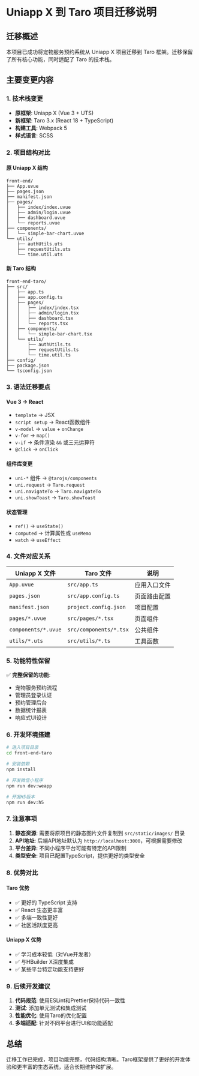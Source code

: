 # Uniapp X 到 Taro 项目迁移说明

## 迁移概述

本项目已成功将宠物服务预约系统从 Uniapp X 项目迁移到 Taro 框架。迁移保留了所有核心功能，同时适配了 Taro 的技术栈。

## 主要变更内容

### 1. 技术栈变更
- **原框架**: Uniapp X (Vue 3 + UTS)
- **新框架**: Taro 3.x (React 18 + TypeScript)
- **构建工具**: Webpack 5
- **样式语言**: SCSS

### 2. 项目结构对比

#### 原 Uniapp X 结构
```
front-end/
├── App.uvue
├── pages.json
├── manifest.json
├── pages/
│   ├── index/index.uvue
│   ├── admin/login.uvue
│   ├── dashboard.uvue
│   └── reports.uvue
├── components/
│   └── simple-bar-chart.uvue
└── utils/
    ├── authUtils.uts
    ├── requestUtils.uts
    └── time.util.uts
```

#### 新 Taro 结构
```
front-end-taro/
├── src/
│   ├── app.ts
│   ├── app.config.ts
│   ├── pages/
│   │   ├── index/index.tsx
│   │   ├── admin/login.tsx
│   │   ├── dashboard.tsx
│   │   └── reports.tsx
│   ├── components/
│   │   └── simple-bar-chart.tsx
│   └── utils/
│       ├── authUtils.ts
│       ├── requestUtils.ts
│       └── time.util.ts
├── config/
├── package.json
└── tsconfig.json
```

### 3. 语法迁移要点

#### Vue 3 → React
- `template` → JSX
- `script setup` → React函数组件
- `v-model` → `value` + `onChange`
- `v-for` → `map()`
- `v-if` → 条件渲染 `&&` 或三元运算符
- `@click` → `onClick`

#### 组件库变更
- `uni-*` 组件 → `@tarojs/components`
- `uni.request` → `Taro.request`
- `uni.navigateTo` → `Taro.navigateTo`
- `uni.showToast` → `Taro.showToast`

#### 状态管理
- `ref()` → `useState()`
- `computed` → 计算属性或 `useMemo`
- `watch` → `useEffect`

### 4. 文件对应关系

| Uniapp X 文件 | Taro 文件 | 说明 |
|-------------|----------|------|
| `App.uvue` | `src/app.ts` | 应用入口文件 |
| `pages.json` | `src/app.config.ts` | 页面路由配置 |
| `manifest.json` | `project.config.json` | 项目配置 |
| `pages/*.uvue` | `src/pages/*.tsx` | 页面组件 |
| `components/*.uvue` | `src/components/*.tsx` | 公共组件 |
| `utils/*.uts` | `src/utils/*.ts` | 工具函数 |

### 5. 功能特性保留

✅ **完整保留的功能**:
- 宠物服务预约流程
- 管理员登录认证
- 预约管理后台
- 数据统计报表
- 响应式UI设计

### 6. 开发环境搭建

```bash
# 进入项目目录
cd front-end-taro

# 安装依赖
npm install

# 开发微信小程序
npm run dev:weapp

# 开发H5版本
npm run dev:h5
```

### 7. 注意事项

1. **静态资源**: 需要将原项目的静态图片文件复制到 `src/static/images/` 目录
2. **API地址**: 后端API地址默认为 `http://localhost:3000`，可根据需要修改
3. **平台差异**: 不同小程序平台可能有特定的API限制
4. **类型安全**: 项目已配置TypeScript，提供更好的类型安全

### 8. 优势对比

#### Taro 优势
- ✅ 更好的 TypeScript 支持
- ✅ React 生态更丰富
- ✅ 多端一致性更好
- ✅ 社区活跃度更高

#### Uniapp X 优势  
- ✅ 学习成本较低（对Vue开发者）
- ✅ 与HBuilder X深度集成
- ✅ 某些平台特定功能支持更好

### 9. 后续开发建议

1. **代码规范**: 使用ESLint和Prettier保持代码一致性
2. **测试**: 添加单元测试和集成测试
3. **性能优化**: 使用Taro的优化配置
4. **多端适配**: 针对不同平台进行UI和功能适配

## 总结

迁移工作已完成，项目功能完整，代码结构清晰。Taro框架提供了更好的开发体验和更丰富的生态系统，适合长期维护和扩展。